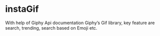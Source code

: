 # instaGif
With help of Giphy Api documentation Giphy’s Gif library, key feature are search, trending, search based on Emoji etc.
